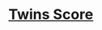 # [Twins Score](https://app.codesignal.com/arcade/python-arcade/drilling-the-lists/ESdegETWZmXLJYirj/)
